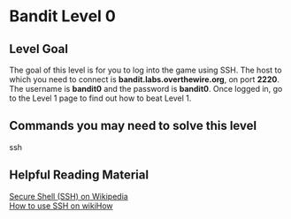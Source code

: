 # Bandit Level 0
## Level Goal
The goal of this level is for you to log into the game using SSH.
The host to which you need to connect is **bandit.labs.overthewire.org**, on port **2220**.
The username is **bandit0** and the password is **bandit0**.
Once logged in, go to the Level 1 page to find out how to beat Level 1.

## Commands you may need to solve this level
ssh

## Helpful Reading Material
[Secure Shell (SSH) on Wikipedia](https://en.wikipedia.org/wiki/Secure_Shell)  
[How to use SSH on wikiHow](https://www.wikihow.com/Use-SSH)
